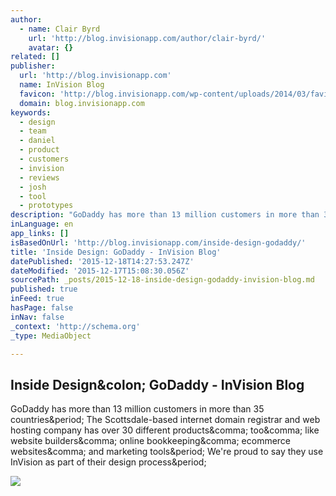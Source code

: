 ```yaml
---
author:
  - name: Clair Byrd
    url: 'http://blog.invisionapp.com/author/clair-byrd/'
    avatar: {}
related: []
publisher:
  url: 'http://blog.invisionapp.com'
  name: InVision Blog
  favicon: 'http://blog.invisionapp.com/wp-content/uploads/2014/03/favicon.png'
  domain: blog.invisionapp.com
keywords:
  - design
  - team
  - daniel
  - product
  - customers
  - invision
  - reviews
  - josh
  - tool
  - prototypes
description: "GoDaddy has more than 13 million customers in more than 35 countries. The Scottsdale-based internet domain registrar and web hosting company has over 30 different products, too, like website builders, online bookkeeping, ecommerce websites, and marketing tools. We're proud to say they use InVision as part of their design process."
inLanguage: en
app_links: []
isBasedOnUrl: 'http://blog.invisionapp.com/inside-design-godaddy/'
title: 'Inside Design: GoDaddy - InVision Blog'
datePublished: '2015-12-18T14:27:53.247Z'
dateModified: '2015-12-17T15:08:30.056Z'
sourcePath: _posts/2015-12-18-inside-design-godaddy-invision-blog.md
published: true
inFeed: true
hasPage: false
inNav: false
_context: 'http://schema.org'
_type: MediaObject

---
```

<article style=""><h1>Inside Design&amp;colon; GoDaddy - InVision Blog</h1><p>GoDaddy has more than 13 million customers in more than 35 countries&amp;period; The Scottsdale-based internet domain registrar and web hosting company has over 30 different products&amp;comma; too&amp;comma; like website builders&amp;comma; online bookkeeping&amp;comma; ecommerce websites&amp;comma; and marketing tools&amp;period; We're proud to say they use InVision as part of their design process&amp;period;</p><img src="http://s3.amazonaws.com/blog.invisionapp.com/uploads/2015/11/godaddy-thumb.jpg" /></article>